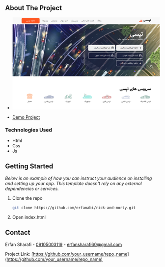 <!-- ABOUT THE PROJECT -->

## About The Project

- [![Product Name Screen Shot][product-screenshot]](https://example.com)


- [Demo Project](https://tapsii.vercel.app/)

### Technologies Used

- Html
- Css
- Js

## Getting Started

_Below is an example of how you can instruct your audience on installing and setting up your app. This template doesn't rely on any external dependencies or services._

1. Clone the repo
   ```sh
   git clone https://github.com/erfanabi/rick-and-morty.git
   ```
2. Open index.html

<!-- CONTACT -->

## Contact

Erfan Sharafi - [09105003119](https://twitter.com/your_username) - erfansharafi60@gmail.com

Project Link: [https://github.com/your_username/repo_name](https://github.com/your_username/repo_name)


<!-- MARKDOWN LINKS & IMAGES -->
<!-- https://www.markdownguide.org/basic-syntax/#reference-style-links -->
[product-screenshot]: assets/download.png
[React.js]: https://img.shields.io/badge/React-20232A?style=for-the-badge&logo=react&logoColor=61DAFB
[React-url]: https://reactjs.org/
